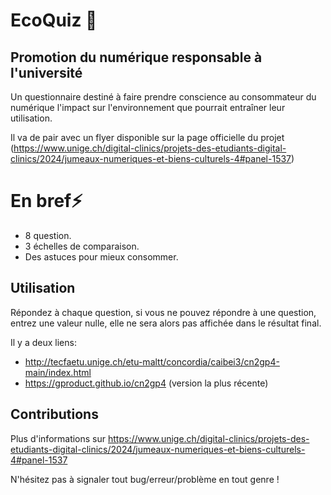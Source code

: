 # EcoQuiz 🍃

## Promotion du numérique responsable à l'université

Un questionnaire destiné à faire prendre conscience au consommateur du numérique l'impact sur l'environnement que pourrait entraîner leur utilisation.

Il va de pair avec un flyer disponible sur la page officielle du projet (https://www.unige.ch/digital-clinics/projets-des-etudiants-digital-clinics/2024/jumeaux-numeriques-et-biens-culturels-4#panel-1537)

# En bref⚡
- 8 question.
- 3 échelles de comparaison.
- Des astuces pour mieux consommer.

## Utilisation
Répondez à chaque question, si vous ne pouvez répondre à une question, entrez une valeur nulle, elle ne sera alors pas affichée dans le résultat final.

Il y a deux liens: 
- http://tecfaetu.unige.ch/etu-maltt/concordia/caibei3/cn2gp4-main/index.html
- https://gproduct.github.io/cn2gp4 (version la plus récente)
## Contributions
Plus d'informations sur https://www.unige.ch/digital-clinics/projets-des-etudiants-digital-clinics/2024/jumeaux-numeriques-et-biens-culturels-4#panel-1537

N'hésitez pas à signaler tout bug/erreur/problème en tout genre !
